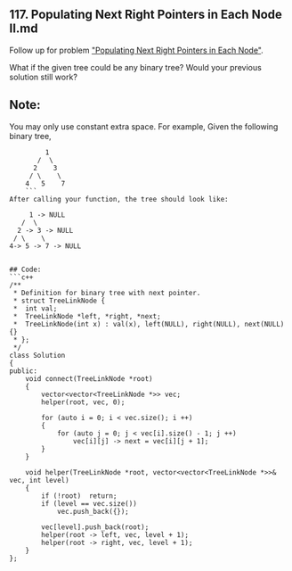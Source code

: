 ## 117. Populating Next Right Pointers in Each Node II.md
Follow up for problem ["Populating Next Right Pointers in Each Node"](https://github.com/ysong49/LeetCode-Note/blob/master/algorithm/116.Populating%20Next%20Right%20Pointers%20in%20Each%20Node.md).

What if the given tree could be any binary tree? Would your previous solution still work?

## Note:

You may only use constant extra space.
For example,
Given the following binary tree,
```
         1
       /  \
      2    3
     / \    \
    4   5    7
    ```
After calling your function, the tree should look like:
```
         1 -> NULL
       /  \
      2 -> 3 -> NULL
     / \    \
    4-> 5 -> 7 -> NULL
```

## Code:
```c++
/**
 * Definition for binary tree with next pointer.
 * struct TreeLinkNode {
 *  int val;
 *  TreeLinkNode *left, *right, *next;
 *  TreeLinkNode(int x) : val(x), left(NULL), right(NULL), next(NULL) {}
 * };
 */
class Solution 
{
public:
    void connect(TreeLinkNode *root) 
    {
        vector<vector<TreeLinkNode *>> vec;
        helper(root, vec, 0);
        
        for (auto i = 0; i < vec.size(); i ++)
        {
            for (auto j = 0; j < vec[i].size() - 1; j ++)
                vec[i][j] -> next = vec[i][j + 1];
        }
    }
    
    void helper(TreeLinkNode *root, vector<vector<TreeLinkNode *>>& vec, int level)
    {
        if (!root)  return;
        if (level == vec.size())
            vec.push_back({});
            
        vec[level].push_back(root);
        helper(root -> left, vec, level + 1);
        helper(root -> right, vec, level + 1);
    }
};
```
